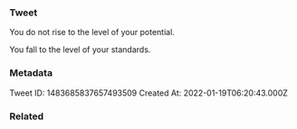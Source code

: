 ### Tweet
You do not rise to the level of your potential.

You fall to the level of your standards.

### Metadata
Tweet ID: 1483685837657493509
Created At: 2022-01-19T06:20:43.000Z

### Related

